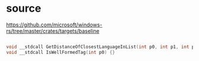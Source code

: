 # source

<https://github.com/microsoft/windows-rs/tree/master/crates/targets/baseline>

```c

void __stdcall GetDistanceOfClosestLanguageInList(int p0, int p1, int p2, int p3) {}
void __stdcall IsWellFormedTag(int p0) {}

```
